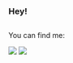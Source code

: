 ### Hey!


##
You can find me:
<div>
     <a href="https://www.linkedin.com/in/franklinbarabas/" target="_blank"
      ><img
        src="https://img.shields.io/badge/LinkedIn-0077B5?style=for-the-badge&logo=linkedin&logoColor=white"
        target="_blank"
    /></a>
     <a href="mailto:franklinbecker@hotmail.com" target="_blank"
        ><img
          src="https://img.shields.io/badge/Microsoft_Outlook-0078D4?style=for-the-badge&logo=microsoft-outlook&logoColor=white"
          target="_blank"
      /></a>
  
</div>
  
